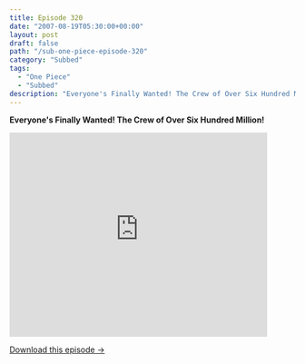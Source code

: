 ```yaml
---
title: Episode 320
date: "2007-08-19T05:30:00+00:00"
layout: post
draft: false
path: "/sub-one-piece-episode-320"
category: "Subbed"
tags:
  - "One Piece"
  - "Subbed"
description: "Everyone's Finally Wanted! The Crew of Over Six Hundred Million!"
---
```


**Everyone's Finally Wanted! The Crew of Over Six Hundred Million!**

<iframe width="640" height="360" src="https://www.rapidvideo.com/e/FXREIUG489" frameborder="0" marginwidth=0 marginheight=0 scrolling=no allowfullscreen style="max-width:90%;"></iframe>

<a href="http://ouo.io/qs/eCodkFEQ?s=https://www.rapidvideo.com/d/FXREIUG489" class="styled_a">Download this episode →</a>

